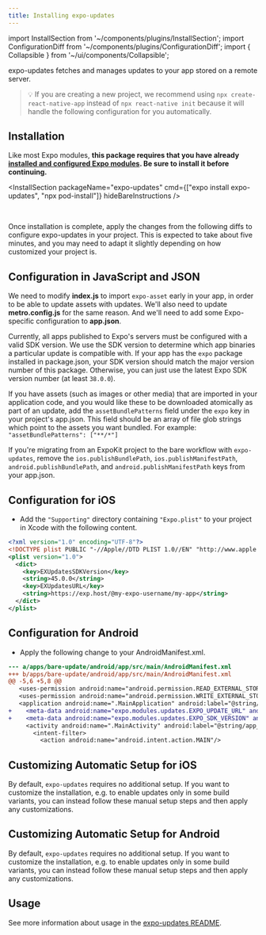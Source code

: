 ```yaml
---
title: Installing expo-updates
---
```


import InstallSection from '~/components/plugins/InstallSection';
import ConfigurationDiff from '~/components/plugins/ConfigurationDiff';
import { Collapsible } from '~/ui/components/Collapsible';

expo-updates fetches and manages updates to your app stored on a remote server.

> 💡 If you are creating a new project, we recommend using `npx create-react-native-app` instead of `npx react-native init` because it will handle the following configuration for you automatically.

## Installation

Like most Expo modules, **this package requires that you have already [installed and configured Expo modules](/bare/installing-expo-modules.md). Be sure to install it before continuing.**

<InstallSection packageName="expo-updates" cmd={["expo install expo-updates", "npx pod-install"]} hideBareInstructions />

<br />

Once installation is complete, apply the changes from the following diffs to configure expo-updates in your project. This is expected to take about five minutes, and you may need to adapt it slightly depending on how customized your project is.

## Configuration in JavaScript and JSON

We need to modify **index.js** to import `expo-asset` early in your app, in order to be able to update assets with updates. We'll also need to update **metro.config.js** for the same reason. And we'll need to add some Expo-specific configuration to **app.json**.

<ConfigurationDiff source="/static/diffs/expo-updates-js.diff" />

<Collapsible summary="💡 What is the SDK version field for?">

Currently, all apps published to Expo's servers must be configured with a valid SDK version. We use the SDK version to determine which app binaries a particular update is compatible with. If your app has the `expo` package installed in package.json, your SDK version should match the major version number of this package. Otherwise, you can just use the latest Expo SDK version number (at least `38.0.0`).

</Collapsible>

<Collapsible summary="💡 How do I customize which assets are included in an update bundle?">

If you have assets (such as images or other media) that are imported in your application code, and you would like these to be downloaded atomically as part of an update, add the `assetBundlePatterns` field under the `expo` key in your project's app.json. This field should be an array of file glob strings which point to the assets you want bundled. For example: `"assetBundlePatterns": ["**/*"]`

</Collapsible>

<Collapsible summary="💡 Migrating from an ExpoKit project?">

If you're migrating from an ExpoKit project to the bare workflow with `expo-updates`, remove the `ios.publishBundlePath`, `ios.publishManifestPath`, `android.publishBundlePath`, and `android.publishManifestPath` keys from your app.json.

</Collapsible>

## Configuration for iOS

- Add the `"Supporting"` directory containing `"Expo.plist"` to your project in Xcode with the following content.

```xml
<?xml version="1.0" encoding="UTF-8"?>
<!DOCTYPE plist PUBLIC "-//Apple//DTD PLIST 1.0//EN" "http://www.apple.com/DTDs/PropertyList-1.0.dtd">
<plist version="1.0">
  <dict>
    <key>EXUpdatesSDKVersion</key>
    <string>45.0.0</string>
    <key>EXUpdatesURL</key>
    <string>https://exp.host/@my-expo-username/my-app</string>
  </dict>
</plist>
```

## Configuration for Android

- Apply the following change to your AndroidManifest.xml.

```diff
--- a/apps/bare-update/android/app/src/main/AndroidManifest.xml
+++ b/apps/bare-update/android/app/src/main/AndroidManifest.xml
@@ -5,6 +5,8 @@
   <uses-permission android:name="android.permission.READ_EXTERNAL_STORAGE"/>
   <uses-permission android:name="android.permission.WRITE_EXTERNAL_STORAGE"/>
   <application android:name=".MainApplication" android:label="@string/app_name" android:icon="@mipmap/ic_launcher" android:roundIcon="@mipmap/ic_launcher_round" android:allowBackup="false" android:theme="@style/AppTheme" android:usesCleartextTraffic="true">
+    <meta-data android:name="expo.modules.updates.EXPO_UPDATE_URL" android:value="https://exp.host/@my-expo-username/my-app"/>
+    <meta-data android:name="expo.modules.updates.EXPO_SDK_VERSION" android:value="45.0.0"/>
     <activity android:name=".MainActivity" android:label="@string/app_name" android:configChanges="keyboard|keyboardHidden|orientation|screenSize|uiMode" android:launchMode="singleTask" android:windowSoftInputMode="adjustResize" android:theme="@style/Theme.App.SplashScreen">
       <intent-filter>
         <action android:name="android.intent.action.MAIN"/>
```

## Customizing Automatic Setup for iOS

By default, `expo-updates` requires no additional setup. If you want to customize the installation, e.g. to enable updates only in some build variants, you can instead follow these manual setup steps and then apply any customizations.

<ConfigurationDiff source="/static/diffs/expo-updates-ios.diff" />

## Customizing Automatic Setup for Android

By default, `expo-updates` requires no additional setup. If you want to customize the installation, e.g. to enable updates only in some build variants, you can instead follow these manual setup steps and then apply any customizations.

<ConfigurationDiff source="/static/diffs/expo-updates-android.diff" />

## Usage

See more information about usage in the [expo-updates README](https://github.com/expo/expo/tree/main/packages/expo-updates/README.md).
